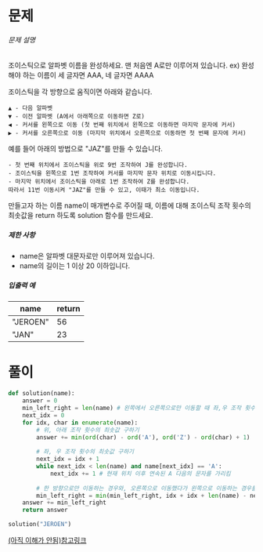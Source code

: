 # 문제

###### 문제 설명

조이스틱으로 알파벳 이름을 완성하세요. 맨 처음엔 A로만 이루어져 있습니다.
ex) 완성해야 하는 이름이 세 글자면 AAA, 네 글자면 AAAA

조이스틱을 각 방향으로 움직이면 아래와 같습니다.

```
▲ - 다음 알파벳
▼ - 이전 알파벳 (A에서 아래쪽으로 이동하면 Z로)
◀ - 커서를 왼쪽으로 이동 (첫 번째 위치에서 왼쪽으로 이동하면 마지막 문자에 커서)
▶ - 커서를 오른쪽으로 이동 (마지막 위치에서 오른쪽으로 이동하면 첫 번째 문자에 커서)
```

예를 들어 아래의 방법으로 "JAZ"를 만들 수 있습니다.

```
- 첫 번째 위치에서 조이스틱을 위로 9번 조작하여 J를 완성합니다.
- 조이스틱을 왼쪽으로 1번 조작하여 커서를 마지막 문자 위치로 이동시킵니다.
- 마지막 위치에서 조이스틱을 아래로 1번 조작하여 Z를 완성합니다.
따라서 11번 이동시켜 "JAZ"를 만들 수 있고, 이때가 최소 이동입니다.
```

만들고자 하는 이름 name이 매개변수로 주어질 때, 이름에 대해 조이스틱 조작 횟수의 최솟값을 return 하도록 solution 함수를 만드세요.

##### 제한 사항

- name은 알파벳 대문자로만 이루어져 있습니다.
- name의 길이는 1 이상 20 이하입니다.

##### 입출력 예

| name     | return |
| -------- | ------ |
| "JEROEN" | 56     |
| "JAN"    | 23     |



# 풀이

```python
def solution(name):
    answer = 0
    min_left_right = len(name) # 왼쪽에서 오른쪽으로만 이동할 때 좌,우 조작 횟수
    next_idx = 0
    for idx, char in enumerate(name):
        # 위, 아래 조작 횟수의 최솟값 구하기
        answer += min(ord(char) - ord('A'), ord('Z') - ord(char) + 1)
        
        # 좌, 우 조작 횟수의 최솟값 구하기
        next_idx = idx + 1
        while next_idx < len(name) and name[next_idx] == 'A':
            next_idx += 1 # 현재 위치 이후 연속된 A 다음의 문자를 가리킴
        
        # 한 방향으로만 이동하는 경우와, 오른쪽으로 이동했다가 왼쪽으로 이동하는 경우를 비교
        min_left_right = min(min_left_right, idx + idx + len(name) - next_idx)
    answer += min_left_right
    return answer

solution("JEROEN")
```



[(아직 이해가 안됨)참고링크](https://velog.io/@dhelee/%ED%94%84%EB%A1%9C%EA%B7%B8%EB%9E%98%EB%A8%B8%EC%8A%A4-%EC%A1%B0%EC%9D%B4%EC%8A%A4%ED%8B%B1-Python-%ED%83%90%EC%9A%95%EB%B2%95Greedy)